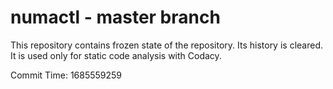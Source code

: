 # numactl - master branch

This repository contains frozen state of the repository.
Its history is cleared. It is used only for static code
analysis with Codacy.

Commit Time: 1685559259